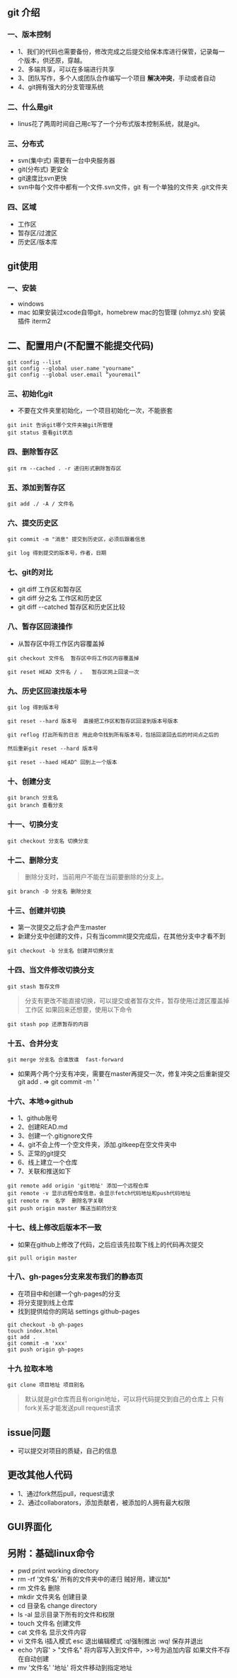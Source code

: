 ## git 介绍
### 一、版本控制
- 1、我们的代码也需要备份，修改完成之后提交给保本库进行保管，记录每一个版本，供还原，穿越。
- 2、多端共享，可以在多端进行共享
- 3、团队写作，多个人或团队合作编写一个项目 **解决冲突**，手动或者自动
- 4、git拥有强大的分支管理系统

### 二、什么是git
- linus花了两周时间自己用c写了一个分布式版本控制系统，就是git。

### 三、分布式
- svn(集中式) 需要有一台中央服务器
- git(分布式) 更安全
- git速度比svn更快
- svn中每个文件中都有一个文件.svn文件，git 有一个单独的文件夹 .git文件夹

### 四、区域
- 工作区
- 暂存区/过渡区
- 历史区/版本库

## git使用
### 一、安装
- windows
- mac 如果安装过xcode自带git，homebrew mac的包管理 (ohmyz.sh) 安装插件 iterm2

## 二、配置用户(不配置不能提交代码)
```
git config --list
git config --global user.name "yourname"
git config --global user.email “youremail”
```

### 三、初始化git
- 不要在文件夹里初始化，一个项目初始化一次，不能嵌套
```
git init 告诉git哪个文件夹被git所管理
git status 查看git状态
```
### 四、删除暂存区
```
git rm --cached . -r 递归形式删除暂存区
```
### 五、添加到暂存区
```
git add ./ -A / 文件名
```
### 六、提交历史区
```
git commit -m "消息" 提交到历史区，必须后跟着信息

git log 得到提交的版本号，作者，日期
```
### 七、git的对比
- git diff 工作区和暂存区
- git diff 分之名 工作区和历史区
- git diff --catched 暂存区和历史区比较

### 八、暂存区回滚操作
- 从暂存区中将工作区内容覆盖掉
```
git checkout 文件名  暂存区中将工作区内容覆盖掉

git reset HEAD 文件名 / 。  暂存区网上回滚一次
```

### 九、历史区回滚找版本号
```
git log 得到版本号

git reset --hard 版本号  直接把工作区和暂存区回滚到版本号版本

git reflog 打出所有的日志 用此命令找到所有版本号，包括回滚回去后的时间点之后的

然后重新git reset --hard 版本号

git reset --haed HEAD^ 回到上一个版本
```

### 十、创建分支
```
git branch 分支名
git branch 查看分支
```

### 十一、切换分支
```
git checkout 分支名 切换分支
```

### 十二、删除分支 
> 删除分支时，当前用户不能在当前要删除的分支上。
```
git branch -D 分支名 删除分支
```

### 十三、创建并切换
- 第一次提交之后才会产生master
- 新建分支中创建的文件，只有当commit提交完成后，在其他分支中才看不到
```
git checkout -b 分支名 创建并切换分支
```
### 十四、当文件修改切换分支
```
git stash 暂存文件
```
> 分支有更改不能直接切换，可以提交或者暂存文件，暂存使用过渡区覆盖掉工作区
> 如果回来还想要，使用以下命令
```
git stash pop 还原暂存的内容
```

### 十五、合并分支
```
git merge 分支名 合谁放谁  fast-forward
```
- 如果两个两个分支有冲突，需要在master再提交一次，修复冲突之后重新提交 git add .  =>   git commit -m ' '

### 十六、本地=>github
- 1、github账号
- 2、创建READ.md
- 3、创建一个.gitignore文件
- 4、git不会上传一个空文件夹，添加.gitkeep在空文件夹中
- 5、正常的git提交
- 6、线上建立一个仓库
- 7、关联和推送如下
```
git remote add origin 'git地址' 添加一个远程仓库
git remote -v 显示远程仓库信息，会显示fetch代码地址和push代码地址
git remote rm  名字  删除名字关联
git push origin master 推送当前的分支
```

### 十七、线上修改后版本不一致
- 如果在github上修改了代码，之后应该先拉取下线上的代码再次提交
```
git pull origin master
```
### 十八、gh-pages分支来发布我们的静态页
- 在项目中和创建一个gh-pages的分支
- 将分支提到线上仓库
- 找到提供给你的网站 settings github-pages
```
git checkout -b gh-pages
touch index.html
git add .
git commit -m 'xxx'
git push origin gh-pages
```
### 十九 拉取本地
```
git clone 项目地址 项目别名
```
> 默认就是git仓库而且有origin地址，可以将代码提交到自己的仓库上
> 只有fork关系才能发送pull request请求
## issue问题
- 可以提交对项目的质疑，自己的信息

## 更改其他人代码
- 1、通过fork然后pull，request请求
- 2、通过collaborators，添加贡献者，被添加的人拥有最大权限

## GUI界面化

## 另附：基础linux命令
- pwd print working directory
- rm -rf ‘文件名’ 所有的文件夹中的递归 贼好用，建议加*
- rm 文件名 删除
- mkdir 文件夹名 创建目录
- cd 目录名 change directory
- ls -al 显示目录下所有的文件和权限
- touch 文件名 创建文件
- cat 文件名 显示文件内容
- vi 文件名 i插入模式 esc 退出编辑模式 :q!强制推出  :wq! 保存并退出
- echo '内容' > "文件名" 将内容写入到文件中，>>号为追加内容  如果文件不存在自动创建
- mv '文件名' '地址' 将文件移动到指定地址